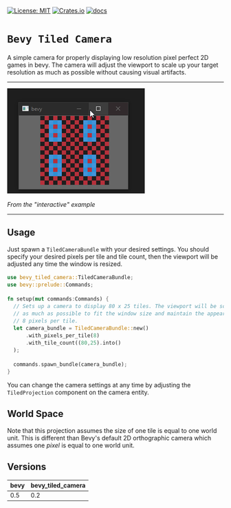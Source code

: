 [![License: MIT](https://img.shields.io/badge/License-MIT-yellow.svg)](https://opensource.org/licenses/MIT)
[![Crates.io](https://img.shields.io/crates/v/bevy_tiled_camera)](https://crates.io/crates/bevy_tiled_camera)
[![docs](https://docs.rs/bevy_tiled_camera/badge.svg)](https://docs.rs/bevy_tiled_camera/)



# `Bevy Tiled Camera`

A simple camera for properly displaying low resolution pixel perfect 2D games in bevy. The camera will adjust the viewport to scale up your target resolution as much as possible without causing visual artifacts.

---
![](images/demo.gif)

  *From the "interactive" example*

---

## Usage
Just spawn a `TiledCameraBundle` with your desired settings. You should specify your desired pixels per tile and tile count, then the viewport will be adjusted any time the window is resized. 

```rs
use bevy_tiled_camera::TiledCameraBundle;
use bevy::prelude::Commands;

fn setup(mut commands:Commands) {
  // Sets up a camera to display 80 x 25 tiles. The viewport will be scaled up
  // as much as possible to fit the window size and maintain the appearance of
  // 8 pixels per tile.
  let camera_bundle = TiledCameraBundle::new()
      .with_pixels_per_tile(8)
      .with_tile_count((80,25).into()
  );

  commands.spawn_bundle(camera_bundle);
}
```

You can change the camera settings at any time by adjusting the `TiledProjection` component on the camera entity.

## World Space
Note that this projection assumes the size of one tile is equal to one world unit. This is different than Bevy's default 2D orthographic camera which assumes one *pixel* is equal to one world unit.

## Versions
| bevy | bevy_tiled_camera |
| --- | --- |
| 0.5 | 0.2 |